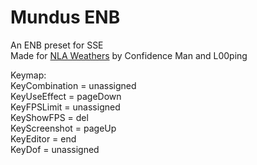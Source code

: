 # Mundus ENB
An ENB preset for SSE  
Made for [NLA Weathers](https://www.nexusmods.com/skyrimspecialedition/mods/77191) by Confidence Man and L00ping
  
Keymap:  
KeyCombination  = unassigned  
KeyUseEffect    = pageDown  
KeyFPSLimit     = unassigned  
KeyShowFPS      = del  
KeyScreenshot   = pageUp  
KeyEditor       = end  
KeyDof          = unassigned  
